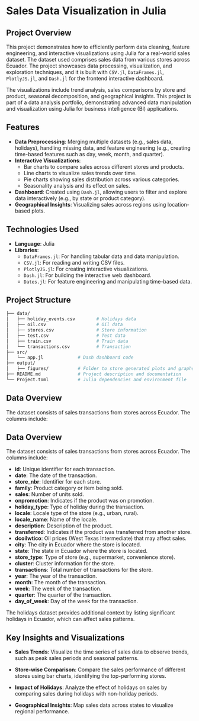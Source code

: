 # Sales Data Visualization in Julia

## Project Overview
This project demonstrates how to efficiently perform data cleaning, feature engineering, and interactive visualizations using Julia for a real-world sales dataset. The dataset used comprises sales data from various stores across Ecuador. The project showcases data processing, visualization, and exploration techniques, and it is built with `CSV.jl`, `DataFrames.jl`, `PlotlyJS.jl`, and `Dash.jl` for the frontend interactive dashboard.

The visualizations include trend analysis, sales comparisons by store and product, seasonal decomposition, and geographical insights. This project is part of a data analysis portfolio, demonstrating advanced data manipulation and visualization using Julia for business intelligence (BI) applications.

## Features
- **Data Preprocessing**: Merging multiple datasets (e.g., sales data, holidays), handling missing data, and feature engineering (e.g., creating time-based features such as day, week, month, and quarter).
- **Interactive Visualizations**:
  - Bar charts to compare sales across different stores and products.
  - Line charts to visualize sales trends over time.
  - Pie charts showing sales distribution across various categories.
  - Seasonality analysis and its effect on sales.
- **Dashboard**: Created using `Dash.jl`, allowing users to filter and explore data interactively (e.g., by state or product category).
- **Geographical Insights**: Visualizing sales across regions using location-based plots.

## Technologies Used
- **Language**: Julia
- **Libraries**:
  - `DataFrames.jl`: For handling tabular data and data manipulation.
  - `CSV.jl`: For reading and writing CSV files.
  - `PlotlyJS.jl`: For creating interactive visualizations.
  - `Dash.jl`: For building the interactive web dashboard.
  - `Dates.jl`: For feature engineering and manipulating time-based data.

## Project Structure
```bash
├── data/
│   ├── holiday_events.csv        # Holidays data
│   ├── oil.csv                   # Oil data
│   ├── stores.csv                # Store information
│   ├── test.csv                  # Test data
│   ├── train.csv                 # Train data
│   └── transactions.csv          # Transaction         
├── src/
│   └── app.jl             # Dash dashboard code
├── output/
│   ├── figures/           # Folder to store generated plots and graphs
├── README.md              # Project description and documentation
└── Project.toml           # Julia dependencies and environment file
```
## Data Overview

The dataset consists of sales transactions from stores across Ecuador. The columns include:

## Data Overview

The dataset consists of sales transactions from stores across Ecuador. The columns include:

- **id**: Unique identifier for each transaction.
- **date**: The date of the transaction.
- **store_nbr**: Identifier for each store.
- **family**: Product category or item being sold.
- **sales**: Number of units sold.
- **onpromotion**: Indicates if the product was on promotion.
- **holiday_type**: Type of holiday during the transaction.
- **locale**: Locale type of the store (e.g., urban, rural).
- **locale_name**: Name of the locale.
- **description**: Description of the product.
- **transferred**: Indicates if the product was transferred from another store.
- **dcoilwtico**: Oil prices (West Texas Intermediate) that may affect sales.
- **city**: The city in Ecuador where the store is located.
- **state**: The state in Ecuador where the store is located.
- **store_type**: Type of store (e.g., supermarket, convenience store).
- **cluster**: Cluster information for the store.
- **transactions**: Total number of transactions for the store.
- **year**: The year of the transaction.
- **month**: The month of the transaction.
- **week**: The week of the transaction.
- **quarter**: The quarter of the transaction.
- **day_of_week**: Day of the week for the transaction.


The holidays dataset provides additional context by listing significant holidays in Ecuador, which can affect sales patterns.

## Key Insights and Visualizations

- **Sales Trends**: Visualize the time series of sales data to observe trends, such as peak sales periods and seasonal patterns.

- **Store-wise Comparison**: Compare the sales performance of different stores using bar charts, identifying the top-performing stores.

- **Impact of Holidays**: Analyze the effect of holidays on sales by comparing sales during holidays with non-holiday periods.

- **Geographical Insights**: Map sales data across states to visualize regional performance.

